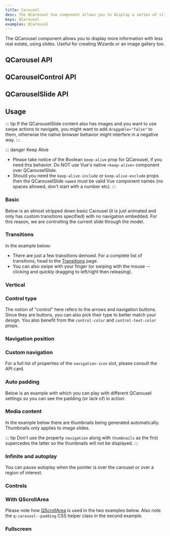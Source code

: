 ```yaml
---
title: Carousel
desc: The QCarousel Vue component allows you to display a series of slides, useful for wizards or an image gallery.
keys: QCarousel
examples: QCarousel
---
```


The QCarousel component allows you to display more information with less real estate, using slides. Useful for creating Wizards or an image gallery too.

## QCarousel API

<doc-api file="QCarousel" />

## QCarouselControl API

<doc-api file="QCarouselControl" />

## QCarouselSlide API

<doc-api file="QCarouselSlide" />

## Usage

::: tip
If the QCarouselSlide content also has images and you want to use swipe actions to navigate, you might want to add `draggable="false"` to them, otherwise the native browser behavior might interfere in a negative way.
:::

::: danger Keep Alive
* Please take notice of the Boolean `keep-alive` prop for QCarousel, if you need this behavior. Do NOT use Vue's native `<keep-alive>` component over QCarouselSlide.
* Should you need the `keep-alive-include` or `keep-alive-exclude` props then the QCarouselSlide `name`s must be valid Vue component names (no spaces allowed, don't start with a number etc).
:::

### Basic

Below is an almost stripped down basic Carousel (it is just animated and only has custom transitions specified) with no navigation embedded. For this reason, we are controlling the current slide through the model.

<doc-example title="Basic" file="Basic" />

### Transitions

In the example below:

* There are just a few transitions demoed. For a complete list of transitions, head to the [Transitions](/options/transitions) page.
* You can also swipe with your finger (or swiping with the mouse -- clicking and quickly dragging to left/right then releasing).

<doc-example title="Transitions, bottom navigation, arrows and auto padding" file="Transitions" />

### Vertical

<doc-example title="Vertical mode" file="Vertical" />

### Control type

The notion of "control" here refers to the arrows and navigation buttons. Since they are buttons, you can also pick their type to better match your design. You also benefit from the `control-color` and `control-text-color` props.

<doc-example title="Control Type" file="ControlType" />

### Navigation position

<doc-example title="Navigation position" file="NavigationPosition" />

### Custom navigation

For a full list of properties of the `navigation-icon` slot, please consult the API card.

<doc-example title="Custom navigation" file="CustomNavigation" />

### Auto padding

Below is an example with which you can play with different QCarousel settings so you can see the padding (or lack of) in action:

<doc-example title="Padding" file="AutoPadding" />

### Media content

<doc-example title="Image slides" file="ImageSlides" />

<doc-example title="Multi-image slides" file="MultiImageSlides" />

<doc-example title="Captions" file="Captions" />

<doc-example title="Video slides" file="VideoSlides" />

In the example below there are thumbnails being generated automatically. Thumbnails only applies to image slides.

<doc-example title="Thumbnails" file="Thumbnails" />

::: tip
Don't use the property `navigation` along with `thumbnails` as the first supercedes the latter so the thumbnails will not be displayed.
:::

### Infinite and autoplay

You can pause autoplay when the pointer is over the carousel or over a region of interest.

<doc-example title="Autoplay" file="InfiniteAutoplay" />

### Controls

<doc-example title="Controls" file="Controls" />

### With QScrollArea

Please note how [QScrollArea](/vue-components/scroll-area) is used in the two examples below. Also note the `q-carousel--padding` CSS helper class in the second example.

<doc-example title="With QScrollArea and padding" file="WithScrollareaPadding" />

<doc-example title="With QScrollArea on whole slide" file="WithScrollareaFull" />

### Fullscreen

<doc-example title="Fullscreen" file="Fullscreen" />
